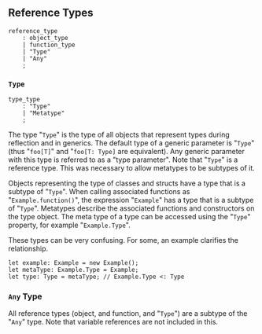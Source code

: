 ## Reference Types

```grammar
reference_type
    : object_type
    | function_type
    | "Type"
    | "Any"
    ;
```

### `Type`

```grammar
type_type
    : "Type"
    | "Metatype"
    ;
```

The type "`Type`" is the type of all objects that represent types during reflection and in generics. The default type of a generic parameter is "`Type`" (thus "`foo[T]`" and "`foo[T: Type]` are equivalent). Any generic parameter with this type is referred to as a "type parameter". Note that "`Type`" is a reference type. This was necessary to allow metatypes to be subtypes of it.

Objects representing the type of classes and structs have a type that is a subtype of "`Type`". When calling associated functions as "`Example.function()`", the expression "`Example`" has a type that is a subtype of "`Type`". Metatypes describe the associated functions and constructors on the type object. The meta type of a type can be accessed using the "`Type`" property, for example "`Example.Type`".

These types can be very confusing. For some, an example clarifies the relationship.

```adamant
let example: Example = new Example();
let metaType: Example.Type = Example;
let type: Type = metaType; // Example.Type <: Type
```

### `Any` Type

All reference types (object, and function, and "`Type`") are a subtype of the "`Any`" type. Note that variable references are not included in this.
